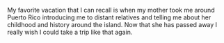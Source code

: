 My favorite vacation that I can recall is when my mother took me around Puerto Rico introducing me to distant relatives and telling me about her childhood and history around the island. Now that she has passed away I really wish I could take a trip like that again.
